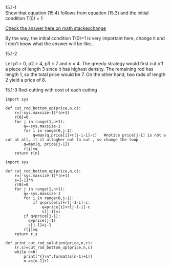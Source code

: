 15.1-1  
Show that equation (15.4) follows from equation (15.3) and the initial condition T(0) = 1 

[Check the answer here on math stackexchange](https://math.stackexchange.com/questions/2343977/geometric-series-transformation-introduction-to-algorithms-15-1-1)

By the way, the initial condition T(0)=1 is very important here, change it and I don't know what the answer will be like...


15.1-2

Let p1 = 0, p2 = 4, p3 = 7 and n = 4. The greedy strategy would first cut
off a piece of length 3 since it has highest density. The remaining rod has length
1, so the total price would be 7. On the other hand, two rods of length 2 yield
a price of 8.

15.1-3
Rod-cutting with cost of each cutting
```
import sys

def cut_rod_bottom_up(price,n,c):
    r=[-sys.maxsize-1]*(n+1)
    r[0]=0
    for j in range(1,n+1):
        q=-sys.maxsize-1
        for i in range(0,j-1):
            q=max(q,price[i]+r[j-i-1]-c)   #notice price[j-1] is not a cut at all, it it altogher not to cut , so change the loop 
        q=max(q, price[j-1])
        r[j]=q
    return r[n]
```
```
import sys

def cut_rod_bottom_up(price,n,c):
    r=[-sys.maxsize-1]*(n+1)
    s=[-1]*n
    r[0]=0
    for j in range(1,n+1):
        q=-sys.maxsize-1
        for i in range(0,j-1):
            if q<price[i]+r[j-1-i]-c:
                q=price[i]+r[j-1-i]-c
                s[j-1]=i
        if q<price[j-1]:
          q=price[j-1]
          s[j-1]=j-1
        r[j]=q
    return r,s 

def print_cut_rod_solution(price,n,c):
    (r,s)=cut_rod_bottom_up(price,n,c)
    while n>0:
        print("{}\n".format(s[n-1)+1))
        n-=s[n-1]+1
```
